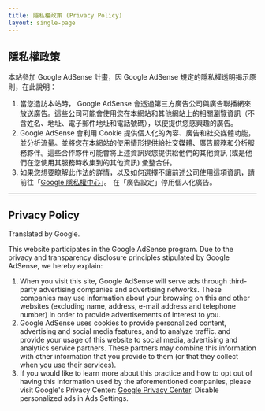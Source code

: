 ```yaml
---
title: 隱私權政策 (Privacy Policy)
layout: single-page
---
```


隱私權政策
----------

本站參加 Google AdSense 計畫，因 Google AdSense 規定的隱私權透明揭示原則，在此說明：

1. 當您造訪本站時， Google AdSense 會透過第三方廣告公司與廣告聯播網來放送廣告。這些公司可能會使用您在本網站和其他網站上的相關瀏覽資訊（不含姓名、地址、電子郵件地址和電話號碼），以便提供您感興趣的廣告。
2. Google AdSense 會利用 Cookie 提供個人化的內容、廣告和社交媒體功能，並分析流量。並將您在本網站的使用情形提供給社交媒體、廣告服務和分析服務夥伴。這些合作夥伴可能會將上述資訊與您提供給他們的其他資訊 (或是他們在您使用其服務時收集到的其他資訊) 彙整合併。
3.  如果您想要瞭解此作法的詳情，以及如何選擇不讓前述公司使用這項資訊，請前往「[Google 隱私權中心](https://myaccount.google.com/data-and-privacy)」。 在「廣告設定」停用個人化廣告。

----

Privacy Policy
--------------

Translated by Google.

This website participates in the Google AdSense program. Due to the privacy and transparency disclosure principles stipulated by Google AdSense, we hereby explain:

1. When you visit this site, Google AdSense will serve ads through third-party advertising companies and advertising networks. These companies may use information about your browsing on this and other websites (excluding name, address, e-mail address and telephone number) in order to provide advertisements of interest to you.
2. Google AdSense uses cookies to provide personalized content, advertising and social media features, and to analyze traffic. and provide your usage of this website to social media, advertising and analytics service partners. These partners may combine this information with other information that you provide to them (or that they collect when you use their services).
3. If you would like to learn more about this practice and how to opt out of having this information used by the aforementioned companies, please visit Google's Privacy Center: [Google Privacy Center](https://myaccount.google.com/data-and-privacy). Disable personalized ads in Ads Settings.
